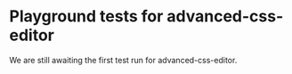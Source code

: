 # Playground tests for advanced-css-editor
We are still awaiting the first test run for advanced-css-editor.
